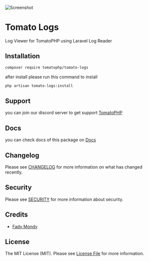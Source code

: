 ![Screenshot](https://github.com/tomatophp/tomato-logs/blob/master/art/screenshot.png)

# Tomato Logs

Log Viewer for TomatoPHP using Laravel Log Reader

## Installation

```bash
composer require tomatophp/tomato-logs
```
after install please run this command to install

```bash
php artisan tomato-logs:install
```

## Support

you can join our discord server to get support [TomatoPHP](https://discord.gg/Xqmt35Uh)

## Docs

you can check docs of this package on [Docs](https://docs.tomatophp.com/plugins/tomato-logs)

## Changelog

Please see [CHANGELOG](CHANGELOG.md) for more information on what has changed recently.

## Security

Please see [SECURITY](SECURITY.md) for more information about security.

## Credits

- [Fady Mondy](https://www.github.com/3x1io)

## License

The MIT License (MIT). Please see [License File](LICENSE.md) for more information.
